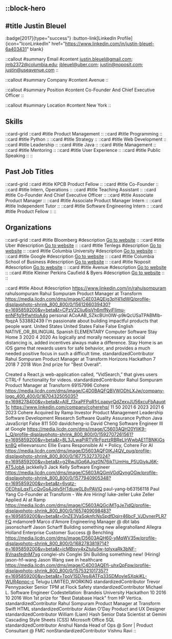 ::block-hero
---
#title
Justin Bleuel
---

:badge[2017]{type="success"}
:button-link[LinkedIn Profile]{icon="IconLinkedIn" href="https://www.linkedin.com/in/justin-bleuel-6a403431" blank}

::callout
#summary
Email
#content
justin.bleuel@gmail.com; jmb2372@columbia.edu; jbleuel@uber.com; justin@noposit.com; justin@useavenue.com
::

::callout
#summary
Company
#content
Avenue
::

::callout
#summary
Position
#content
Co-Founder And Chief Executive Officer
::

::callout
#summary
Location
#content
New York
::

## Skills
::card-grid
::card
#title
Product Management
::
::card
#title
Programming
::
::card
#title
Python
::
::card
#title
Strategy
::
::card
#title
Web Development
::
::card
#title
Leadership
::
::card
#title
Java
::
::card
#title
Management
::
::card
#title
Mentoring
::
::card
#title
User Experience
::
::card
#title
Public Speaking
::
::

## Past Job Titles
::card-grid
::card
#title
KPCB Product Fellow
::
::card
#title
Co-Founder
::
::card
#title
Intern, Operations
::
::card
#title
Teaching Assistant
::
::card
#title
Co-Founder And Chief Executive Officer
::
::card
#title
Associate Product Manager
::
::card
#title
Associate Product Manager Intern
::
::card
#title
Independent Tutor
::
::card
#title
Software Engineering Intern
::
::card
#title
Product Fellow
::
::

## Organizations
::card-grid
::card
#title
Bloomberg
#description
[Go to website](bloomberg.com)
::
::card
#title
Uber
#description
[Go to website](uber.com)
::
::card
#title
Tenlegs
#description
[Go to website](tenlegs.com)
::
::card
#title
Columbia University
#description
[Go to website](columbia.edu)
::
::card
#title
Google
#description
[Go to website](google.com)
::
::card
#title
Columbia School of Business
#description
[Go to website](gsb.columbia.edu)
::
::card
#title
Noposit
#description
[Go to website](noposit.com)
::
::card
#title
Avenue
#description
[Go to website](avenue.so)
::
::card
#title
Kleiner Perkins Caufield & Byers
#description
[Go to website](kpcb.com)
::
::

::card
#title
About
#description
https://www.linkedin.com/in/rahulsompuram rahulsompuram Rahul Sompuram Product Manager at Transform https://media.licdn.com/dms/image/C4E03AQEjg3pY41idWQ/profile-displayphoto-shrink_800_800/0/1561266039430?e=1695859200&v=beta&t=CPzV2Clju6isVh6mfNyjFIimu-enNFfg1HfwhtloA4g personal ACoAAB_SZkcBUn0lW-p9kQcUSaTPABMIb-fbqzA 533882439 I'm passionate about building impactful products that people want. United States United States False False English NATIVE_OR_BILINGUAL Spanish ELEMENTARY Computer Software Stay Home 3 2020 4 2020 As logically and morally necessary as social distancing is, added incentives always make a difference. Stay Home is an iOS game that rewards users for safe behavior, and provides a much needed positive focus in such a difficult time. standardizedContributor Rahul Sompuram Product Manager at Transform Horizons Hackathon 7 2018 7 2018 Won 2nd prize for "Best Overall".

Created a React.js web-application called, “VidSearch,” that gives users CTRL-F functionality for videos. standardizedContributor Rahul Sompuram Product Manager at Transform 69157996 Cohere https://media.licdn.com/dms/image/C4D0BAQFQBVWODhLXJw/company-logo_400_400/0/1670432505035?e=1698278400&v=beta&t=AIE_f3xaPFPqR1rLpapyrQdZexvJU56xcuFbAauqt1c https://www.linkedin.com/company/coherehq/ 11 50 2021 6 2023 2021 6 2023 Cohere Acquired by Ramp Investor Product Management Leadership Software Development Research Software Quality Assurance Python Java JavaScript False 811 500 davidcheng-io David Cheng Software Engineer III at Google https://media.licdn.com/dms/image/C5603AQH20YIiK9-L_Q/profile-displayphoto-shrink_800_800/0/1592707261561?e=1695859200&v=beta&t=8L3JLwaPiRTVRrFpztzRBReLlrWwbAE1TBNKiGskn8Q ellieevansunc Ellie Evans Responsible AI + Policy, Cohere For AI https://media.licdn.com/dms/image/D5603AQF0IKJ4QV_pug/profile-displayphoto-shrink_800_800/0/1677532737024?e=1695859200&v=beta&t=g2RwJIGq6AJgz0N76ikTUmHq_P5U0iykJ6K-AT5JobA jackkelly3 Jack Kelly Software Engineer https://media.licdn.com/dms/image/C5603AQGmVGdQyngOGw/profile-displayphoto-shrink_800_800/0/1577940905348?e=1695859200&v=beta&t=6yqtz-OEOhsiLqxFLcQvGs4Jqlv5HTdjuw0L8vPAVlQ paul-yang-b63156118 Paul Yang Co-Founder at Transform - We Are Hiring! luke-zeller Luke Zeller Applied AI at Ramp https://media.licdn.com/dms/image/C5603AQGcjMTgJe7idQ/profile-displayphoto-shrink_800_800/0/1657409098483?e=1695859200&v=beta&t=0nZE3VaSqknfcNsSpdfDqjrr46bcF_VJDvnerPLR7FQ mdamore9 Marco d'Amore Engineering Manager @ dbt labs jasonscharff Jason Scharff Building something new allegraholland Allegra Holland Enterprise Customer Success @ Benchling https://media.licdn.com/dms/image/D5603AQH60-yMqWV35w/profile-displayphoto-shrink_800_800/0/1682783819714?e=1695859200&v=beta&t=icMBsvy4xZtulu5w-tqlyxaRk3bNF-8VnasfednM7xg conglei-shi Conglei Shi Building something new! (Hiring) jason-hf-wang Jason Wang swe in healthcare https://media.licdn.com/dms/image/C4D03AQEfj-uhxQpFpw/profile-displayphoto-shrink_800_800/0/1575321017357?e=1695859200&v=beta&t=TpoV1SD7es4jATFq33SDMovleSXpkiKL-WUR4pnpc-c Telugu LIMITED_WORKING standardizedContributor Trevor Pennypacker Senior TPM at Flock Safety standardizedContributor Michael L. Software Engineer Codestellation: Brandeis University Hackathon 10 2016 10 2016 Won 1st prize for "Best Database Hack" from HP Vertica. standardizedContributor Rahul Sompuram Product Manager at Transform Swift HTML standardizedContributor Aidan O'Day Product and UX Designer standardizedContributor William (Liam) Hash Senior Data Scientist at Gemini Cascading Style Sheets (CSS) Microsoft Office SQL standardizedContributor Anshul Nanda Head of Ops @ Sonr | Product Consultant @ FMC nonStandardizedContributor Vishnu Ravi
::
